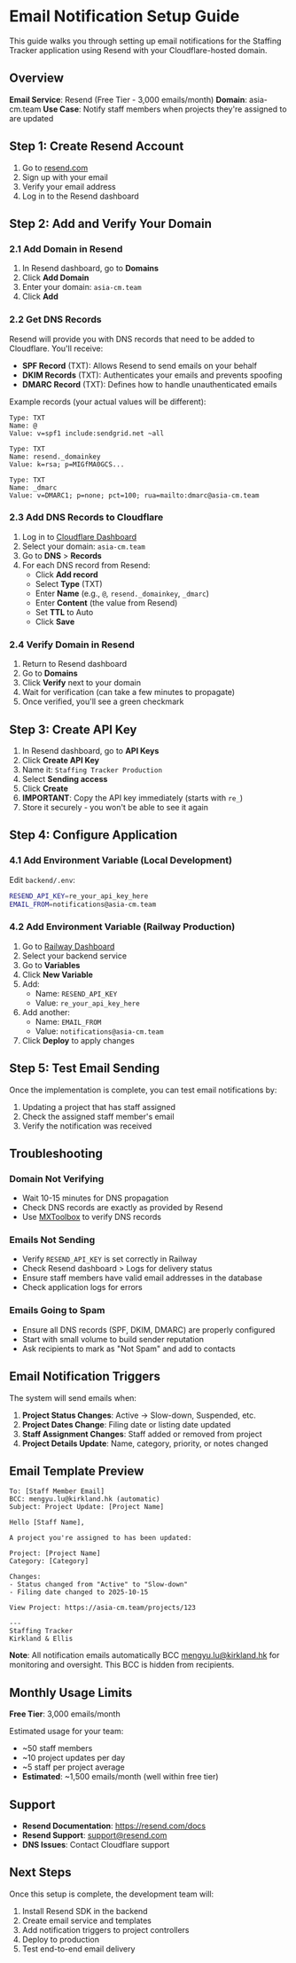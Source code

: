 # Email Notification Setup Guide

This guide walks you through setting up email notifications for the Staffing Tracker application using Resend with your Cloudflare-hosted domain.

## Overview

**Email Service**: Resend (Free Tier - 3,000 emails/month)
**Domain**: asia-cm.team
**Use Case**: Notify staff members when projects they're assigned to are updated

## Step 1: Create Resend Account

1. Go to [resend.com](https://resend.com)
2. Sign up with your email
3. Verify your email address
4. Log in to the Resend dashboard

## Step 2: Add and Verify Your Domain

### 2.1 Add Domain in Resend

1. In Resend dashboard, go to **Domains**
2. Click **Add Domain**
3. Enter your domain: `asia-cm.team`
4. Click **Add**

### 2.2 Get DNS Records

Resend will provide you with DNS records that need to be added to Cloudflare. You'll receive:

- **SPF Record** (TXT): Allows Resend to send emails on your behalf
- **DKIM Records** (TXT): Authenticates your emails and prevents spoofing
- **DMARC Record** (TXT): Defines how to handle unauthenticated emails

Example records (your actual values will be different):
```
Type: TXT
Name: @
Value: v=spf1 include:sendgrid.net ~all

Type: TXT
Name: resend._domainkey
Value: k=rsa; p=MIGfMA0GCS...

Type: TXT
Name: _dmarc
Value: v=DMARC1; p=none; pct=100; rua=mailto:dmarc@asia-cm.team
```

### 2.3 Add DNS Records to Cloudflare

1. Log in to [Cloudflare Dashboard](https://dash.cloudflare.com)
2. Select your domain: `asia-cm.team`
3. Go to **DNS** > **Records**
4. For each DNS record from Resend:
   - Click **Add record**
   - Select **Type** (TXT)
   - Enter **Name** (e.g., `@`, `resend._domainkey`, `_dmarc`)
   - Enter **Content** (the value from Resend)
   - Set **TTL** to Auto
   - Click **Save**

### 2.4 Verify Domain in Resend

1. Return to Resend dashboard
2. Go to **Domains**
3. Click **Verify** next to your domain
4. Wait for verification (can take a few minutes to propagate)
5. Once verified, you'll see a green checkmark

## Step 3: Create API Key

1. In Resend dashboard, go to **API Keys**
2. Click **Create API Key**
3. Name it: `Staffing Tracker Production`
4. Select **Sending access**
5. Click **Create**
6. **IMPORTANT**: Copy the API key immediately (starts with `re_`)
7. Store it securely - you won't be able to see it again

## Step 4: Configure Application

### 4.1 Add Environment Variable (Local Development)

Edit `backend/.env`:
```bash
RESEND_API_KEY=re_your_api_key_here
EMAIL_FROM=notifications@asia-cm.team
```

### 4.2 Add Environment Variable (Railway Production)

1. Go to [Railway Dashboard](https://railway.app)
2. Select your backend service
3. Go to **Variables**
4. Click **New Variable**
5. Add:
   - Name: `RESEND_API_KEY`
   - Value: `re_your_api_key_here`
6. Add another:
   - Name: `EMAIL_FROM`
   - Value: `notifications@asia-cm.team`
7. Click **Deploy** to apply changes

## Step 5: Test Email Sending

Once the implementation is complete, you can test email notifications by:

1. Updating a project that has staff assigned
2. Check the assigned staff member's email
3. Verify the notification was received

## Troubleshooting

### Domain Not Verifying
- Wait 10-15 minutes for DNS propagation
- Check DNS records are exactly as provided by Resend
- Use [MXToolbox](https://mxtoolbox.com/SuperTool.aspx) to verify DNS records

### Emails Not Sending
- Verify `RESEND_API_KEY` is set correctly in Railway
- Check Resend dashboard > Logs for delivery status
- Ensure staff members have valid email addresses in the database
- Check application logs for errors

### Emails Going to Spam
- Ensure all DNS records (SPF, DKIM, DMARC) are properly configured
- Start with small volume to build sender reputation
- Ask recipients to mark as "Not Spam" and add to contacts

## Email Notification Triggers

The system will send emails when:

1. **Project Status Changes**: Active → Slow-down, Suspended, etc.
2. **Project Dates Change**: Filing date or listing date updated
3. **Staff Assignment Changes**: Staff added or removed from project
4. **Project Details Update**: Name, category, priority, or notes changed

## Email Template Preview

```
To: [Staff Member Email]
BCC: mengyu.lu@kirkland.hk (automatic)
Subject: Project Update: [Project Name]

Hello [Staff Name],

A project you're assigned to has been updated:

Project: [Project Name]
Category: [Category]

Changes:
- Status changed from "Active" to "Slow-down"
- Filing date changed to 2025-10-15

View Project: https://asia-cm.team/projects/123

---
Staffing Tracker
Kirkland & Ellis
```

**Note**: All notification emails automatically BCC mengyu.lu@kirkland.hk for monitoring and oversight. This BCC is hidden from recipients.

## Monthly Usage Limits

**Free Tier**: 3,000 emails/month

Estimated usage for your team:
- ~50 staff members
- ~10 project updates per day
- ~5 staff per project average
- **Estimated**: ~1,500 emails/month (well within free tier)

## Support

- **Resend Documentation**: https://resend.com/docs
- **Resend Support**: support@resend.com
- **DNS Issues**: Contact Cloudflare support

## Next Steps

Once this setup is complete, the development team will:
1. Install Resend SDK in the backend
2. Create email service and templates
3. Add notification triggers to project controllers
4. Deploy to production
5. Test end-to-end email delivery
